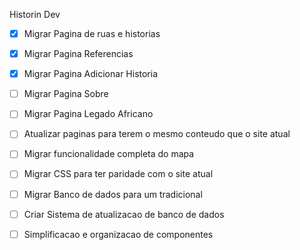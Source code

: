 Historin Dev

- [x] Migrar Pagina de ruas e historias
- [x] Migrar Pagina Referencias
- [x] Migrar Pagina Adicionar Historia
- [ ] Migrar Pagina Sobre
- [ ] Migrar Pagina Legado Africano
- [ ] Atualizar paginas para terem o mesmo conteudo que o site atual
- [ ] Migrar funcionalidade completa do mapa
- [ ] Migrar CSS para ter paridade com o site atual
- [ ] Migrar Banco de dados para um tradicional
- [ ] Criar Sistema de atualizacao de banco de dados
- [ ] Simplificacao e organizacao de componentes


